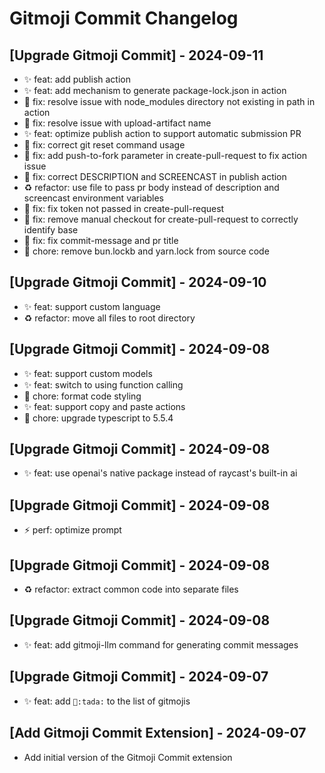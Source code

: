 # Gitmoji Commit Changelog

## [Upgrade Gitmoji Commit] - 2024-09-11

- ✨ feat: add publish action
- ✨ feat: add mechanism to generate package-lock.json in action
- 🐛 fix: resolve issue with node_modules directory not existing in path in action
- 🐛 fix: resolve issue with upload-artifact name
- ✨ feat: optimize publish action to support automatic submission PR
- 🐛 fix: correct git reset command usage
- 🐛 fix: add push-to-fork parameter in create-pull-request to fix action issue
- 🐛 fix: correct DESCRIPTION and SCREENCAST in publish action
- ♻️ refactor: use file to pass pr body instead of description and screencast environment variables
- 🐛 fix: fix token not passed in create-pull-request
- 🐛 fix: remove manual checkout for create-pull-request to correctly identify base
- 🐛 fix: fix commit-message and pr title
- 🔧 chore: remove bun.lockb and yarn.lock from source code

## [Upgrade Gitmoji Commit] - 2024-09-10

- ✨ feat: support custom language
- ♻️ refactor: move all files to root directory

## [Upgrade Gitmoji Commit] - 2024-09-08

- ✨ feat: support custom models
- ✨ feat: switch to using function calling
- 🔧 chore: format code styling
- ✨ feat: support copy and paste actions
- 🔧 chore: upgrade typescript to 5.5.4

## [Upgrade Gitmoji Commit] - 2024-09-08

- ✨ feat: use openai's native package instead of raycast's built-in ai

## [Upgrade Gitmoji Commit] - 2024-09-08

- ⚡ perf: optimize prompt

## [Upgrade Gitmoji Commit] - 2024-09-08

- ♻️ refactor: extract common code into separate files

## [Upgrade Gitmoji Commit] - 2024-09-08

- ✨ feat: add gitmoji-llm command for generating commit messages

## [Upgrade Gitmoji Commit] - 2024-09-07

- ✨ feat: add `🎉:tada:` to the list of gitmojis

## [Add Gitmoji Commit Extension] - 2024-09-07

- Add initial version of the Gitmoji Commit extension
